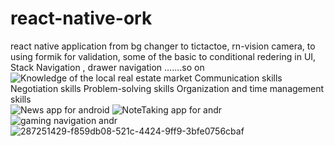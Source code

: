 # react-native-ork
react native application from bg changer to tictactoe, rn-vision camera, to using formik for validation, some of the basic to conditional redering in UI,
Stack Navigation , drawer navigation .......so on
![Knowledge of the local real estate market Communication skills Negotiation skills Problem-solving skills Organization and time management skills](https://github.com/aniketjha9179/react-native-work-cli/assets/84675061/755672b0-72fd-418b-b76d-08b048c366f9)
![News app for android](https://github.com/aniketjha9179/react-native-work-cli/assets/84675061/1198179c-9ea4-49f6-87f0-3eb1ea87e7da)
![NoteTaking app for andr](https://github.com/aniketjha9179/react-native-work-cli/assets/84675061/deed96a3-74fc-41ae-a727-74b34cbc7a88)
![gaming navigation andr](https://github.com/aniketjha9179/react-native-work-cli/assets/84675061/e20e0758-61a0-4589-9abc-4b389bdd0479)
![287251429-f859db08-521c-4424-9ff9-3bfe0756cbaf](https://github.com/aniketjha9179/react-native-work-cli/assets/84675061/4970d699-6c8f-4ffe-8d44-0ec6610259af)
